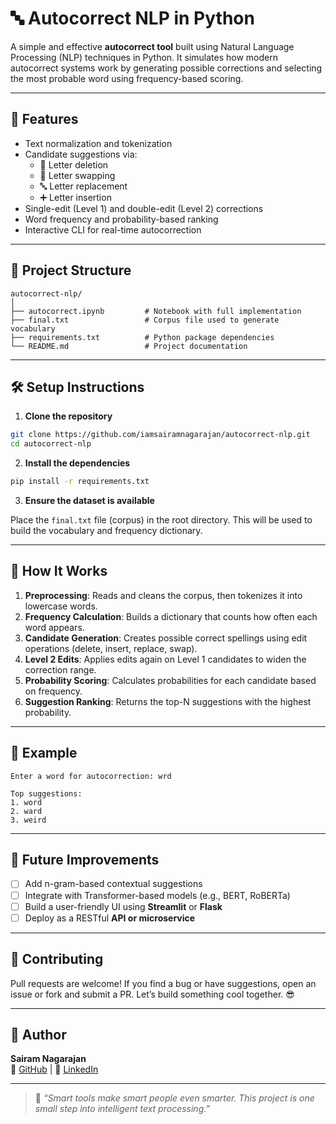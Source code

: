 
# 🔤 Autocorrect NLP in Python

A simple and effective **autocorrect tool** built using Natural Language Processing (NLP) techniques in Python. It simulates how modern autocorrect systems work by generating possible corrections and selecting the most probable word using frequency-based scoring.

---

## 🚀 Features

- Text normalization and tokenization
- Candidate suggestions via:
  - 🔡 Letter deletion
  - 🔁 Letter swapping
  - 🔤 Letter replacement
  - ➕ Letter insertion
- Single-edit (Level 1) and double-edit (Level 2) corrections
- Word frequency and probability-based ranking
- Interactive CLI for real-time autocorrection

---

## 📁 Project Structure

```
autocorrect-nlp/
│
├── autocorrect.ipynb         # Notebook with full implementation
├── final.txt                 # Corpus file used to generate vocabulary
├── requirements.txt          # Python package dependencies
└── README.md                 # Project documentation
```

---

## 🛠️ Setup Instructions

1. **Clone the repository**

```bash
git clone https://github.com/iamsairamnagarajan/autocorrect-nlp.git
cd autocorrect-nlp
```

2. **Install the dependencies**

```bash
pip install -r requirements.txt
```

3. **Ensure the dataset is available**

Place the `final.txt` file (corpus) in the root directory. This will be used to build the vocabulary and frequency dictionary.

---

## 🧠 How It Works

1. **Preprocessing**: Reads and cleans the corpus, then tokenizes it into lowercase words.
2. **Frequency Calculation**: Builds a dictionary that counts how often each word appears.
3. **Candidate Generation**: Creates possible correct spellings using edit operations (delete, insert, replace, swap).
4. **Level 2 Edits**: Applies edits again on Level 1 candidates to widen the correction range.
5. **Probability Scoring**: Calculates probabilities for each candidate based on frequency.
6. **Suggestion Ranking**: Returns the top-N suggestions with the highest probability.

---

## 💬 Example

```
Enter a word for autocorrection: wrd

Top suggestions:
1. word
2. ward
3. weird
```

---

## 🎯 Future Improvements

- [ ] Add n-gram-based contextual suggestions
- [ ] Integrate with Transformer-based models (e.g., BERT, RoBERTa)
- [ ] Build a user-friendly UI using **Streamlit** or **Flask**
- [ ] Deploy as a RESTful **API or microservice**

---

## 🤝 Contributing

Pull requests are welcome! If you find a bug or have suggestions, open an issue or fork and submit a PR. Let’s build something cool together. 😎

---



## 👤 Author

**Sairam Nagarajan**  
🔗 [GitHub](https://github.com/iamsairamnagarajan) | 🔗 [LinkedIn](https://linkedin.com/in/iamsairamnagarajan)

---

> 🚀 *“Smart tools make smart people even smarter. This project is one small step into intelligent text processing.”*
